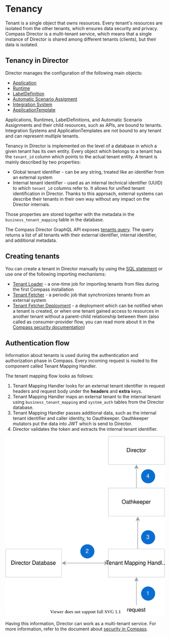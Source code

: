 # Tenancy
Tenant is a single object that owns resources.
Every tenant's resources are isolated from the other tenants, which ensures data security and privacy.
Compass Director is a multi-tenant service, which means that a single instance of Director is shared among different tenants (clients), but their data is isolated.

## Tenancy in Director
Director manages the configuration of the following main objects:
* [Application](https://github.com/kyma-incubator/compass/blob/main/docs/compass/02-01-components.md#application)
* [Runtime](https://github.com/kyma-incubator/compass/blob/main/docs/compass/02-01-components.md#kyma-runtime)
* [LabelDefinition](https://github.com/kyma-incubator/compass/blob/main/docs/compass/03-02-labels.md#labeldefinitions)
* [Automatic Scenario Assigment](https://github.com/kyma-incubator/compass/blob/main/docs/compass/03-03-automatic-scenario-assignment.md)
* [Integration System](https://github.com/kyma-incubator/compass/blob/main/docs/compass/02-01-components.md#integration-system)
* [ApplicationTemplate](https://github.com/kyma-incubator/compass/blob/main/docs/compass/02-01-components.md#applicationtemplate)

Applications, Runtimes, LabelDefinitions, and Automatic Scenario Assignments and their child resources, such as APIs, are bound to tenants.
Integration Systems and ApplicationTemplates are not bound to any tenant and can represent multiple tenants.

Tenancy in Director is implemented on the level of a database in which a given tenant has its own entity.
Every object which belongs to a tenant has the `tenant_id` column which points to the actual tenant entity.
A tenant is mainly described by two properties: 
* Global tenant identifier - can be any string, treated like an identifier from an external system 
* Internal tenant identifier - used as an internal technical identifier (UUID) to which `tenant_id` columns refer to. It allows for unified tenant identification in Director. Thanks to this approach, external systems can describe their tenants in their own way without any impact on the Director internals.

Those properties are stored together with the metadata in the `business_tenant_mapping` table in the database.

The Compass Director GraphQL API exposes [tenants query](https://github.com/kyma-incubator/compass/blob/main/components/director/examples/query-tenants/query-tenants.graphql). 
The query returns a list of all tenants with their external identifier, internal identifier, and additional metadata. 
## Creating tenants
You can create a tenant in Director manually by using the [SQL statement](https://github.com/kyma-incubator/compass/blob/main/components/schema-migrator/seeds/director/add_tenants.sql) or use one of the following importing mechanisms:
* [Tenant Loader](https://github.com/kyma-incubator/compass/tree/main/components/director/cmd/tenantloader) - a one-time job for importing tenants from files during the first Compass installation
* [Tenant Fetcher](https://github.com/kyma-incubator/compass/tree/main/components/director/cmd/tenantfetcher) - a periodic job that synchronizes tenants from an external system
* [Tenant Fetcher Deployment](https://github.com/kyma-incubator/compass/tree/main/components/director/cmd/tenantfetcher-svc) - a deployment which can be notified when a tenant is created, or when one tenant gained access to resources in another tenant without a parent-child relationship between them (also called as consumer-provider flow, you can read more about it in the [Compass security documentation](../compass/03-01-security.md))

## Authentication flow
Information about tenants is used during the authentication and authorization phase in Compass.
Every incoming request is routed to the component called Tenant Mapping Handler.

The tenant mapping flow looks as follows:
1. Tenant Mapping Handler looks for an external tenant identifier in request headers and request body under the **headers** and **extra** keys.
2. Tenant Mapping Handler maps an external tenant to the internal tenant using `business_tenant_mapping` and `system_auth` tables from the Director database.
3. Tenant Mapping Handler passes additional data, such as the internal tenant identifier and caller identity, to Oauthkeeper. Oauthkeeper mutators put the data into JWT which is send to Director.
4. Director validates the token and extracts the internal tenant identifier.

![](./assets/tenant-mapping.svg)

Having this information, Director can work as a multi-tenant service. For more information, refer to the document about [security in Compass](https://github.com/kyma-incubator/compass/blob/main/docs/compass/03-01-security.md).
